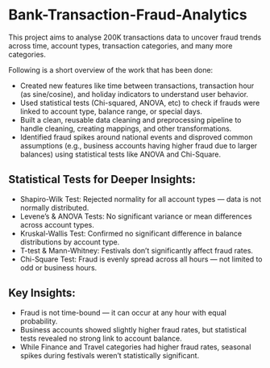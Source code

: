 # Bank-Transaction-Fraud-Analytics
This project aims to analyse 200K transactions data to uncover fraud trends across time, account types, transaction categories, and many more categories. 

Following is a short overview of the work that has been done:

- Created new features like time between transactions, transaction hour (as sine/cosine), and holiday indicators to understand user behavior.
- Used statistical tests (Chi-squared, ANOVA, etc) to check if frauds were linked to account type, balance range, or special days.
- Built a clean, reusable data cleaning and preprocessing pipeline to handle cleaning, creating mappings, and other transformations.
- Identified fraud spikes around national events and disproved common assumptions (e.g., business accounts having higher fraud due to larger balances) using statistical tests like ANOVA and Chi-Square.


## Statistical Tests for Deeper Insights:

- Shapiro-Wilk Test: Rejected normality for all account types — data is not normally distributed.
- Levene’s & ANOVA Tests: No significant variance or mean differences across account types.
- Kruskal-Wallis Test: Confirmed no significant difference in balance distributions by account type.
- T-test & Mann-Whitney: Festivals don’t significantly affect fraud rates.
- Chi-Square Test: Fraud is evenly spread across all hours — not limited to odd or business hours.

## Key Insights:

* Fraud is not time-bound — it can occur at any hour with equal probability.
* Business accounts showed slightly higher fraud rates, but statistical tests revealed no strong link to account balance.
* While Finance and Travel categories had higher fraud rates, seasonal spikes during festivals weren’t statistically significant.
